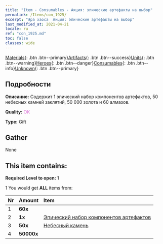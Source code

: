 ```yaml
---
title: "Item - Consumables - Акция: эпические артефакты на выбор"
permalink: /Items/con_1925/
excerpt: "Эра хаоса  Акция: эпические артефакты на выбор"
last_modified_at: 2021-04-21
locale: ru
ref: "con_1925.md"
toc: false
classes: wide
---
```

 [Materials](/ru/Items/){: .btn .btn--primary}[Artifacts](/ru/Items/Artifacts/){: .btn .btn--success}[Units](/ru/Items/Units/){: .btn .btn--warning}[Heroes](/ru/Items/Heroes/){: .btn .btn--danger}[Consumables](/ru/Items/Consumables/){: .btn .btn--info}[Unknown](/ru/Items/Unknown/){: .btn .btn--primary}

## Подробности
 **Описание:** Содержит 1 эпический набор компонентов артефактов, 50 небесных камней заклятий, 50 000 золота и 60 алмазов.

 **Quality:** <span style="color: #DA70D6">OK</span>

 **Type:** Gift

## Gather

  None

## This item contains:

 **Required Level to open:** 1

 1 You would get **ALL** items  from:

  | Nr | Amount |     Item    |
  |:---|:-------|:------------|
  | 1 |  **60x** | <i class="fas fa-gem"/> |  | 
  | 2 |  **1x** | [Эпический набор компонентов артефактов](/ru/Items/con_1926/) |  | 
  | 3 |  **50x** | [Небесный камень](/ru/Items/art_188/) |  | 
  | 4 |  **50000x** | <i class="fas fa-coins"/> |  | 
